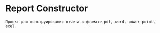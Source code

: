 # Report Constructor

```
Проект для конструирования отчета в формате pdf, word, power point, exel
```

